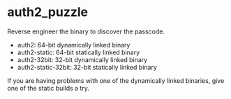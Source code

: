 # auth2_puzzle

Reverse engineer the binary to discover the passcode.

* auth2: 64-bit dynamically linked binary
* auth2-static: 64-bit statically linked binary
* auth2-32bit: 32-bit dynamically linked binary
* auth2-static-32bit: 32-bit statically linked binary

If you are having problems with one of the dynamically linked binaries, give one of the static builds a try.

